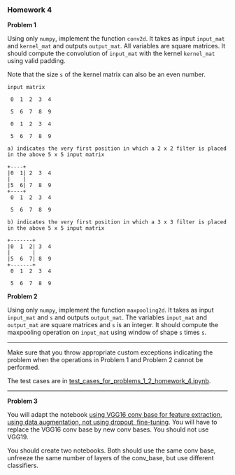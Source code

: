 ### Homework 4

**Problem 1**

Using only ```numpy```, implement the function ```conv2d```.  It takes as input ```input_mat``` and ```kernel_mat``` and outputs ```output_mat```.  All variables 
are square matrices.  It should compute the convolution of ```input_mat``` with the kernel ```kernel_mat``` using valid padding.

Note that the size ```s``` of the kernel matrix can also be an even number.  

```
input matrix

 0  1  2  3  4 

 5  6  7  8  9
 
 0  1  2  3  4 
 
 5  6  7  8  9

a) indicates the very first position in which a 2 x 2 filter is placed in the above 5 x 5 input matrix

+----+
|0  1| 2  3  4 
|    |
|5  6| 7  8  9
+----+
 0  1  2  3  4 

 5  6  7  8  9

b) indicates the very first position in which a 3 x 3 filter is placed in the above 5 x 5 input matrix

+-------+
|0  1  2| 3  4 
|       |
|5  6  7| 8  9
+-------+
 0  1  2  3  4 

 5  6  7  8  9
```


**Problem 2**

Using only ```numpy```, implement the function ```maxpooling2d```. It takes as input ```input_mat``` and ```s``` and outputs ```output_mat```.
The variables ```input_mat``` and ```output_mat``` are square matrices and ```s``` is an integer.  It should compute the maxpooling operation 
on ```input_mat``` using window of shape ```s``` times ```s```.

---

Make sure that you throw appropriate custom exceptions indicating the problem when the operations in Problem 1 and Problem 2 cannot be performed. 

The test cases are in [test_cases_for_problems_1_2_homework_4.ipynb](https://github.com/schneider128k/machine_learning_course/blob/master/homework/2020_spring/test_cases_for_problems_1_2_homework_4.ipynb).

---

**Problem 3**

You will adapt the notebook [using VGG16 conv base for feature extraction, using data augmentation, not using dropout, fine-tuning](https://colab.research.google.com/drive/1F-RWvoxH8MmT7c1UmNy41iuOp-ejiLoF).
You will have to replace the VGG16 conv base by new conv bases. You should not use VGG19.

You should create two notebooks.  Both should use the same conv base, unfreeze the same number of layers of the conv_base, 
but use different classifiers.
